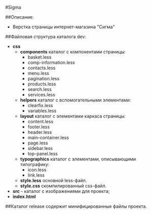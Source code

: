 #Sigma

##Описание:

  * Верстка страницы интернет-магазина "Сигма"

##Файловая структура каталога dev:
* **css**
	- **components** каталог с компонентами страницы:
		+ basket.less
		+ comp-information.less
		+ contacts.less
		+ menu.less
		+ pagination.less
		+ products.less
		+ search.less
		+ services.less
	- **helpers** каталог c вспомогательными элементами:
		+ clearfix.less
		+ variables.less
	- **layout** каталог с элементами каркаса страницы:
		+ content.less
		+ footer.less
		+ header.less
		+ main-container.less
		+ page.less
		+ sidebar.less
		+ top-panel.less
	- **typographics** каталог c элементами, описывающими типографику:
		+ icon.less
		+ link.less
	- **style.less** основной less-файл.
	- **style.css** скомпилированный css-файл.
* **src** - каталог с изображениями для проекта;
* **index.html**

##Каталог release содержит минифицированные файлы проекта.
